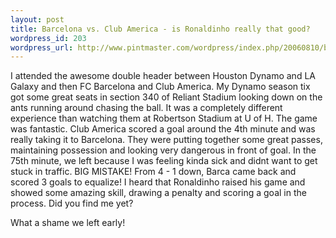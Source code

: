 ```yaml
--- 
layout: post
title: Barcelona vs. Club America - is Ronaldinho really that good?
wordpress_id: 203
wordpress_url: http://www.pintmaster.com/wordpress/index.php/20060810/barcelona-vs-club-america-is-ronaldinho-really-that-good/
---
```

I attended the awesome double header between Houston Dynamo and LA Galaxy and then FC Barcelona and Club America. My Dynamo season tix got some great seats in section 340 of Reliant Stadium looking down on the ants running around chasing the ball. It was a completely different experience than watching them at Robertson Stadium at U of H. The game was fantastic. Club America scored a goal around the 4th minute and was really taking it to Barcelona. They were putting together some great passes, maintaining possession and looking very dangerous in front of goal. In the 75th minute, we left because I was feeling kinda sick and didnt want to get stuck in traffic. BIG MISTAKE! From 4 - 1 down, Barca came back and scored 3 goals to equalize! I heard that Ronaldinho raised his game and showed some amazing skill, drawing a penalty and scoring a goal in the process. Did you find me yet?

What a shame we left early!
